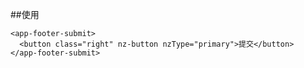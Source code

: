 ##使用
```angular2html
<app-footer-submit>
  <button class="right" nz-button nzType="primary">提交</button>
</app-footer-submit>
```

